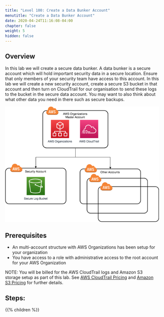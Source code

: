 ```yaml
---
title: "Level 100: Create a Data Bunker Account"
menutitle: "Create a Data Bunker Account"
date: 2020-04-24T11:16:08-04:00
chapter: false
weight: 5
hidden: false
---
```

## Overview

In this lab we will create a secure data bunker. A data bunker is a secure account which will hold important security data in a secure location. Ensure that only members of your security team have access to this account. In this lab we will create a new security account, create a secure S3 bucket in that account and then turn on CloudTrail for our organisation to send these logs to the bucket in the secure data account. You may want to also think about what other data you need in there such as secure backups.

![Data bunker account structure](/Security/100_Create_a_Data_Bunker/Images/data-bunker-architecture.png)

## Prerequisites

* An multi-account structure with AWS Organizations has been setup for your organization
* You have access to a role with administrative access to the root account for your AWS Organization

NOTE: You will be billed for the AWS CloudTrail logs and Amazon S3 storage setup as part of this lab. See [AWS CloudTrail Pricing](https://aws.amazon.com/cloudtrail/pricing/) and [Amazon S3 Pricing](https://aws.amazon.com/s3/pricing/) for further details.

## Steps:
{{% children  %}}
